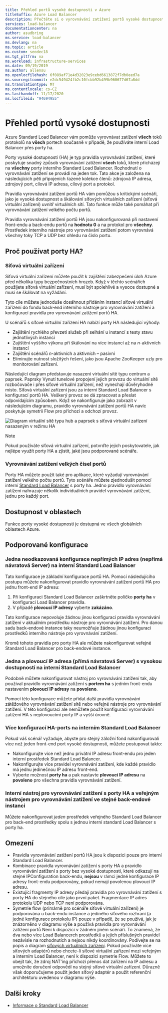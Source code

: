 ```yaml
---
title: Přehled portů vysoké dostupnosti v Azure
titleSuffix: Azure Load Balancer
description: Přečtěte si o vyrovnávání zatížení portů vysoké dostupnosti na interním nástroji pro vyrovnávání zatížení.
services: load-balancer
documentationcenter: na
author: asudbring
ms.service: load-balancer
ms.devlang: na
ms.topic: article
ms.custom: seodec18
ms.tgt_pltfrm: na
ms.workload: infrastructure-services
ms.date: 09/19/2019
ms.author: allensu
ms.openlocfilehash: 6f089af71e4d32023e9cebd6613872f7db0eed7a
ms.sourcegitcommit: e2dc549424fb2c10fcbb92b499b960677d67a8dd
ms.translationtype: MT
ms.contentlocale: cs-CZ
ms.lasthandoff: 11/17/2020
ms.locfileid: "94694955"
---
```

# <a name="high-availability-ports-overview"></a>Přehled portů vysoké dostupnosti

Azure Standard Load Balancer vám pomůže vyrovnávat zatížení **všech** toků protokolů na **všech** portech současně v případě, že používáte interní Load Balancer přes porty ha.

Porty vysoké dostupnosti (HA) je typ pravidla vyrovnávání zatížení, které poskytuje snadný způsob vyrovnávání zatížení **všech** toků, které přicházejí na **všechny** porty interního Standard Load Balancer. Rozhodnutí o vyrovnávání zatížení se provádí na jeden tok. Tato akce je založena na následujících pěti připojeních řazené kolekce členů: zdrojová IP adresa, zdrojový port, cílová IP adresa, cílový port a protokol.

Pravidla vyrovnávání zatížení portů HA vám pomůžou s kritickými scénáři, jako je vysoká dostupnost a škálování síťových virtuálních zařízení (síťová virtuální zařízení) uvnitř virtuálních sítí. Tato funkce může také pomáhat při vyrovnávání zatížení velkého počtu portů. 

Pravidla vyrovnávání zatížení portů HA jsou nakonfigurovaná při nastavení front-endu a back-endu portů na **hodnotu 0** a na protokol pro **všechny**. Prostředek interního nástroje pro vyrovnávání zatížení potom vyrovnává všechny toky TCP a UDP bez ohledu na číslo portu.

## <a name="why-use-ha-ports"></a>Proč používat porty HA?

### <a name="network-virtual-appliances"></a><a name="nva"></a>Síťová virtuální zařízení

Síťová virtuální zařízení můžete použít k zajištění zabezpečení úloh Azure před několika typy bezpečnostních hrozeb. Když v těchto scénářích použijete síťová virtuální zařízení, musí být spolehlivé a vysoce dostupné a musí se škálovat na vyžádání.

Tyto cíle můžete jednoduše dosáhnout přidáním instancí síťové virtuální zařízení do fondu back-end interního nástroje pro vyrovnávání zatížení a konfigurací pravidla pro vyrovnávání zatížení portů HA.

U scénářů s síťové virtuální zařízení HA nabízí porty HA následující výhody:
- Zajištění rychlého převzetí služeb při selhání u instancí s testy stavu jednotlivých instancí
- Zajištění vyššího výkonu při škálování na více instancí až na *n*-aktivních instancí
- Zajištění scénářů *n*-aktivních a aktivních – pasivní
- Eliminujte nutnost složitých řešení, jako jsou Apache ZooKeeper uzly pro monitorování zařízení.

Následující diagram představuje nasazení virtuální sítě typu centrum a paprsek. Paprsky Vynutí tunelové propojení jejich provozu do virtuální sítě rozbočovače i přes síťové virtuální zařízení, než vynechají důvěryhodné místo. Síťová virtuální zařízení jsou za interní Standard Load Balancer s konfigurací portů HA. Veškerý provoz se dá zpracovat a přeslat odpovídajícím způsobem. Když se nakonfiguruje jako zobrazit v následujícím diagramu, pravidlo vyrovnávání zatížení portů HA navíc poskytuje symetrii Flow pro příchozí a odchozí provoz.

<a node="diagram"></a>
![Diagram virtuální sítě typu hub a paprsek s síťová virtuální zařízení nasazeným v režimu HA](./media/load-balancer-ha-ports-overview/nvaha.png)

>[!NOTE]
> Pokud používáte síťová virtuální zařízení, potvrďte jejich poskytovatele, jak nejlépe využít porty HA a zjistit, jaké jsou podporované scénáře.

### <a name="load-balancing-large-numbers-of-ports"></a>Vyrovnávání zatížení velkých čísel portů

Porty HA můžete použít také pro aplikace, které vyžadují vyrovnávání zatížení velkého počtu portů. Tyto scénáře můžete zjednodušit pomocí interní [Standard Load Balancer](./load-balancer-overview.md) s porty ha. Jedno pravidlo vyrovnávání zatížení nahrazuje několik individuálních pravidel vyrovnávání zatížení, jednu pro každý port.

## <a name="region-availability"></a>Dostupnost v oblastech

Funkce porty vysoké dostupnosti je dostupná ve všech globálních oblastech Azure.

## <a name="supported-configurations"></a>Podporované konfigurace

### <a name="a-single-non-floating-ip-non-direct-server-return-ha-ports-configuration-on-an-internal-standard-load-balancer"></a>Jedna neodkazovaná konfigurace nepřímých IP adres (nepřímá návratová Server) na interní Standard Load Balancer

Tato konfigurace je základní konfigurace portů HA. Pomocí následujícího postupu můžete nakonfigurovat pravidlo vyrovnávání zatížení portů HA pro jednu front-end IP adresu:
1. Při konfiguraci Standard Load Balancer zaškrtněte políčko **porty ha** v konfiguraci Load Balancer pravidla.
2. V případě **plovoucí IP adresy** vyberte **zakázáno**.

Tato konfigurace nepovoluje žádnou jinou konfiguraci pravidla vyrovnávání zatížení v aktuálním prostředku nástroje pro vyrovnávání zatížení. Pro danou sadu back-endové instance taky neumožňuje žádnou jinou konfiguraci prostředků interního nástroje pro vyrovnávání zatížení.

Kromě tohoto pravidla pro porty HA ale můžete nakonfigurovat veřejné Standard Load Balancer pro back-endové instance.

### <a name="a-single-floating-ip-direct-server-return-ha-ports-configuration-on-an-internal-standard-load-balancer"></a>Jedna a plovoucí IP adresa (přímá návratová Server) s vysokou dostupností na interní Standard Load Balancer

Podobně můžete nakonfigurovat nástroj pro vyrovnávání zatížení tak, aby používal pravidlo vyrovnávání zatížení s **portem ha** s jedním front-endu nastavením **plovoucí IP adresy** na **povoleno**. 

Pomocí této konfigurace můžete přidat další pravidla vyrovnávání zátěžového vyrovnávání zatížení sítě nebo veřejné nástroje pro vyrovnávání zatížení. V této konfiguraci ale nemůžete použít konfiguraci vyrovnávání zatížení HA s neplovoucími porty IP a vyšší úrovně.

### <a name="multiple-ha-ports-configurations-on-an-internal-standard-load-balancer"></a>Více konfigurací HA-ports na interním Standard Load Balancer

Pokud váš scénář vyžaduje, abyste pro stejný záložní fond nakonfigurovali více než jeden front-end port vysoké dostupnosti, můžete postupovat takto: 
- Nakonfigurujte více než jednu privátní IP adresu front-endu pro jeden interní prostředek Standard Load Balancer.
- Nakonfigurujte více pravidel vyrovnávání zatížení, kde každé pravidlo má jednu jedinečnou IP adresu front-end.
- Vyberte možnost **porty ha** a pak nastavte **plovoucí IP adresu** na **povoleno** pro všechna pravidla vyrovnávání zatížení.

### <a name="an-internal-load-balancer-with-ha-ports-and-a-public-load-balancer-on-the-same-back-end-instance"></a>Interní nástroj pro vyrovnávání zatížení s porty HA a veřejným nástrojem pro vyrovnávání zatížení ve stejné back-endové instanci

Můžete nakonfigurovat *jeden* prostředek veřejného Standard Load Balancer pro back-end prostředky spolu s jednou interní standard Load Balancer s porty ha.

## <a name="limitations"></a>Omezení

- Pravidla vyrovnávání zatížení portů HA jsou k dispozici pouze pro interní Standard Load Balancer.
- Kombinace pravidla vyrovnávání zatížení s porty HA a pravidlo vyrovnávání zatížení s porty bez vysoké dostupnosti, které odkazují na stejné IPConfiguration back-endu, **nejsou** v rámci jedné konfigurace IP adresy front-endu podporovány, pokud nemají povolenou plovoucí IP adresu.
- Existující fragmenty IP adresy předají pravidla pro vyrovnávání zatížení s porty HA do stejného cíle jako první paket.  Fragmentace IP adres protokolu UDP nebo TCP není podporována.
- Symetrie flow (primárně pro scénáře síťové virtuální zařízení) je podporována u back-endu instance a jediného síťového rozhraní (a jedné konfigurace protokolu IP) pouze v případě, že se používá, jak je znázorněno v diagramu výše a používá pravidla pro vyrovnávání zatížení portů Není k dispozici v žádném jiném scénáři. To znamená, že dva nebo více Load Balancerch prostředků a jejich příslušných pravidel nezávisle na rozhodnutích a nejsou nikdy koordinovány. Podívejte se na popis a diagram [síťových virtuálních zařízení](#nva). Pokud používáte více síťových adaptérů nebo chcete-li síťové virtuální zařízení mezi veřejným a interním Load Balancer, není k dispozici symetrie Flow.  Můžete to obejít tak, že zdroj NAT'ing příchozí přenos dat zařízení na IP adresu a umožníte doručení odpovědí na stejný síťové virtuální zařízení.  Důrazně však doporučujeme použít jeden síťový adaptér a použít referenční architekturu uvedenou v diagramu výše.


## <a name="next-steps"></a>Další kroky

- [Informace o Standard Load Balancer](load-balancer-overview.md)

